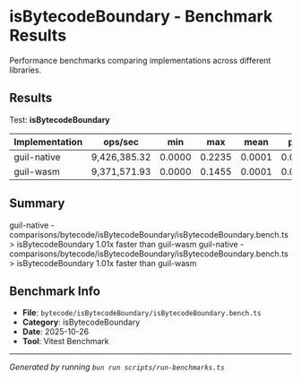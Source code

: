 # isBytecodeBoundary - Benchmark Results

Performance benchmarks comparing implementations across different libraries.

## Results

Test: **isBytecodeBoundary**

| Implementation | ops/sec | min | max | mean | p75 | p99 | p995 | p999 | rme | samples | notes |
|---|---|---|---|---|---|---|---|---|---|---|---|
| guil-native | 9,426,385.32 | 0.0000 | 0.2235 | 0.0001 | 0.0001 | 0.0001 | 0.0002 | 0.0002 | ±0.15% | 4713193 | fastest |
| guil-wasm | 9,371,571.93 | 0.0000 | 0.1455 | 0.0001 | 0.0001 | 0.0002 | 0.0002 | 0.0002 | ±0.12% | 4685786 |  |

## Summary

guil-native - comparisons/bytecode/isBytecodeBoundary/isBytecodeBoundary.bench.ts > isBytecodeBoundary
1.01x faster than guil-wasm
guil-native - comparisons/bytecode/isBytecodeBoundary/isBytecodeBoundary.bench.ts > isBytecodeBoundary
1.01x faster than guil-wasm

## Benchmark Info

- **File**: `bytecode/isBytecodeBoundary/isBytecodeBoundary.bench.ts`
- **Category**: isBytecodeBoundary
- **Date**: 2025-10-26
- **Tool**: Vitest Benchmark

---

*Generated by running `bun run scripts/run-benchmarks.ts`*
